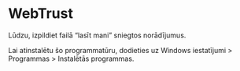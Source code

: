 # WebTrust

Lūdzu, izpildiet failā “lasīt mani” sniegtos norādījumus.

Lai atinstalētu šo programmatūru, dodieties uz Windows iestatījumi > Programmas > Instalētās programmas.
